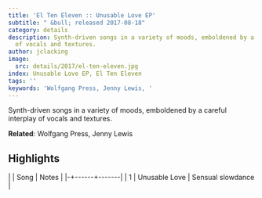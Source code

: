 ```yaml
---
title: 'El Ten Eleven :: Unusable Love EP'
subtitle: " &bull; released 2017-08-18"
category: details
description: Synth-driven songs in a variety of moods, emboldened by a careful interplay
  of vocals and textures.
author: jclacking
image:
  src: details/2017/el-ten-eleven.jpg
index: Unusable Love EP, El Ten Eleven
tags: ''
keywords: 'Wolfgang Press, Jenny Lewis, '
---
```

Synth-driven songs in a variety of moods, emboldened by a careful interplay of vocals and textures.<!--more-->

**Related**: Wolfgang Press, Jenny Lewis

## Highlights

| | Song | Notes |
|-+------+-------|
| 1 | Unusable Love | Sensual slowdance |

